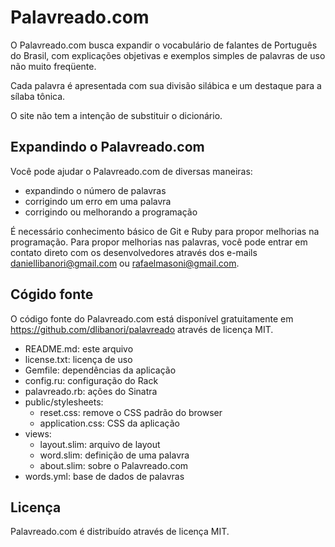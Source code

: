 Palavreado.com
==============

O Palavreado.com busca expandir o vocabulário de falantes de Português do Brasil, com explicações objetivas e exemplos simples de palavras de uso não muito freqüente.

Cada palavra é apresentada com sua divisão silábica e um destaque para a sílaba tônica.

O site não tem a intenção de substituir o dicionário.


Expandindo o Palavreado.com
---------------------------

Você pode ajudar o Palavreado.com de diversas maneiras:

- expandindo o número de palavras
- corrigindo um erro em uma palavra
- corrigindo ou melhorando a programação

É necessário conhecimento básico de Git e Ruby para propor melhorias na programação. Para propor melhorias nas palavras, você pode entrar em contato direto com os desenvolvedores através dos e-mails daniellibanori@gmail.com ou rafaelmasoni@gmail.com.


Cógido fonte
------------

O código fonte do Palavreado.com está disponível gratuitamente em https://github.com/dlibanori/palavreado através de licença MIT.

- README.md: este arquivo
- license.txt: licença de uso
- Gemfile: dependências da aplicação
- config.ru: configuração do Rack
- palavreado.rb: ações do Sinatra
- public/stylesheets:
  - reset.css: remove o CSS padrão do browser
  - application.css: CSS da aplicação
- views:
  - layout.slim: arquivo de layout
  - word.slim: definição de uma palavra
  - about.slim: sobre o Palavreado.com
- words.yml: base de dados de palavras


Licença
-------

Palavreado.com é distribuído através de licença MIT.
